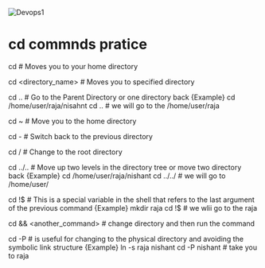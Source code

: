 

![Devops1](https://github.com/user-attachments/assets/c1df9c98-dd96-4ae2-b817-10d80303b2b9)


#  cd commnds pratice

cd    # Moves you to your home directory

cd <directory_name>   # Moves you to specified directory

cd ..   # Go to the Parent Directory or one directory back
{Example}
cd /home/user/raja/nisahnt
cd ..  # we will go to the /home/user/raja

cd ~   # Move you to the home directory

cd -   # Switch back to the previous directory

cd /   # Change to the root directory

cd ../..   # Move up two levels in the directory tree or move two directory back
{Example}
cd /home/user/raja/nishant
cd ../../  # we will go to /home/user/

cd !$   # This is a special variable in the shell that refers to the last argument of the previous command
{Example}
mkdir raja
cd !$ # we wlii go to the raja

 cd && <another_command>   # change directory and then run the command

cd -P  # is useful for changing to the physical directory and avoiding the symbolic link structure
{Example}
ln -s raja nishant
cd -P nishant  # take you to raja
